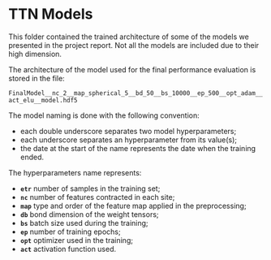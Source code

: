 # TTN Models

This folder contained the trained architecture of some of the models we presented in the project report. Not all the models are included due to their high dimension.

The architecture of the model used for the final performance evaluation is stored in the file:

``` FinalModel__nc_2__map_spherical_5__bd_50__bs_10000__ep_500__opt_adam__act_elu__model.hdf5 ```

The model naming is done with the following convention:
- each double underscore separates two model hyperparameters;
- each underscore separates an hyperparameter from its value(s);
- the date at the start of the name represents the date when the training ended.

The hyperparameters name represents:
- **`etr`** number of samples in the training set;
- **`nc`** number of features contracted in each site;
- **`map`** type and order of the feature map applied in the preprocessing;
- **`db`** bond dimension of the weight tensors;
- **`bs`** batch size used during the training;
- **`ep`** number of training epochs;
- **`opt`** optimizer used in the training;
- **`act`** activation function used.
